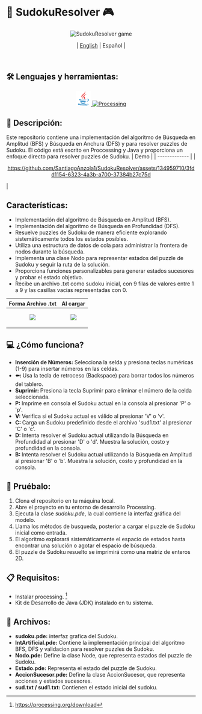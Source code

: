 # :mag_right: SudokuResolver :video_game:

<p align="center">
  <img align="center" height="500px" alt="SudokuResolver game" src="https://github.com/SantiagoAnzola1/SudokuResolver/assets/134959710/ac573bba-33a7-4a7c-b121-8ba8918ad89a"/>
</p>


<p align="center">
  | <a href=READMEEN.md>English</a> | 
    <span>Español</span> |
</p>
<br>





## :hammer_and_wrench: Lenguajes y herramientas:
<p align="center"> 
  <a href="https://www.java.com" target="_blank" rel="noreferrer"> <img src="https://raw.githubusercontent.com/devicons/devicon/master/icons/java/java-original.svg" alt="java" width="40" height="40"/> </a>
  <a href="https://processing.org/" target="_blank" rel="noreferrer"> <img src="https://cdn.jsdelivr.net/gh/devicons/devicon@latest/icons/processing/processing-original.svg" alt="Processing" width="40" height="40"/> </a> 
</p>


## :page_with_curl: Descripción:
Este repositorio contiene una implementación del algoritmo de Búsqueda en Amplitud (BFS) y Búsqueda en Anchura (DFS) y para resolver puzzles de Sudoku. El código está escrito en Proccessing y Java y proporciona un enfoque directo para resolver puzzles de Sudoku.
| Demo |
| ------------- |
| <p align="center">https://github.com/SantiagoAnzola1/SudokuResolver/assets/134959710/3fdd1154-6323-4a3b-a700-37384b27c75d</p>|
## Características:
  - Implementación del algoritmo de Búsqueda en Amplitud (BFS).
  - Implementación del algoritmo de Búsqueda en Profundidad (DFS).
  - Resuelve puzzles de Sudoku de manera eficiente explorando sistemáticamente todos los estados posibles.
  - Utiliza una estructura de datos de cola para administrar la frontera de nodos durante la búsqueda.
  - Implementa una clase Nodo para representar estados del puzzle de Sudoku y seguir la ruta de la solución.
  - Proporciona funciones personalizables para generar estados sucesores y probar el estado objetivo.
  - Recibe un archivo .txt como sudoku inicial, con 9 filas de valores entre 1 a 9 y las casillas vacias representadas con 0.

| Forma Archivo .txt | Al cargar |
| ------------- | ------------- |
| <p align="center"><img width="50%" src="https://github.com/SantiagoAnzola1/SudokuResolver/assets/134959710/27f18dab-4733-460a-9fbf-f006eef7b495" /></p> | <p align="center"><img  width="50%" src="https://github.com/SantiagoAnzola1/SudokuResolver/assets/134959710/0b920094-d961-4217-8b5d-893de094c3cd" /></p>  |

## 💻 ¿Cómo funciona?
  - <strong>Inserción de Números: </strong> Selecciona la selda y presiona teclas numéricas (1-9) para insertar números en las celdas.
  - <strong>:arrow_left:: </strong> Usa la tecla de retroceso (Backspace) para borrar todos los números del tablero.
  - <strong>Suprimir: </strong> Presiona la tecla Suprimir para eliminar el número de la celda seleccionada.
  - <strong>P: </strong> Imprime en consola el Sudoku actual en la consola al presionar 'P' o 'p'.
  - <strong>V: </strong> Verifica si el Sudoku actual es válido al presionar 'V' o 'v'.
  - <strong>C: </strong> Carga un Sudoku predefinido desde el archivo 'sud1.txt' al presionar 'C' o 'c'.
  - <strong>D: </strong> Intenta resolver el Sudoku actual utilizando la Búsqueda en Profundidad al presionar 'D' o 'd'. Muestra la solución, costo y profundidad en la consola.
  - <strong>B: </strong> Intenta resolver el Sudoku actual utilizando la Búsqueda en Amplitud al presionar 'B' o 'b'. Muestra la solución, costo y profundidad en la consola.


## :game_die: Pruébalo:
  1.  Clona el repositorio en tu máquina local.
  2.  Abre el proyecto en tu entorno de desarrollo Processing.
  3.  Ejecuta la clase _sudoku.pde_, la cual contiene la interfaz gráfica del modelo.
  4.  Llama los métodos de busqueda, posterior a cargar el puzzle de Sudoku inicial como entrada.
  5.  El algoritmo explorará sistemáticamente el espacio de estados hasta encontrar una solución o agotar el espacio de búsqueda.
  6.  El puzzle de Sudoku resuelto se imprimirá como una matriz de enteros 2D.


## :clipboard: Requisitos:
  - Instalar processing. [^1]
  - Kit de Desarrollo de Java (JDK) instalado en tu sistema.

## 📁 Archivos:
  - **sudoku.pde:** interfaz grafica del Sudoku.
  - **IntArtificial.pde:** Contiene la implementación principal del algoritmo BFS, DFS y validacion para resolver puzzles de Sudoku.
  - **Nodo.pde:** Define la clase Node, que representa estados del puzzle de Sudoku.
  - **Estado.pde:** Representa el estado del puzzle de Sudoku.
  - **AccionSucesor.pde:** Define la clase AccionSucesor, que representa acciones y estados sucesores.
  - **sud.txt / sud1.txt:** Contienen el estado inicial del sudoku.


[^1]: https://processing.org/download
